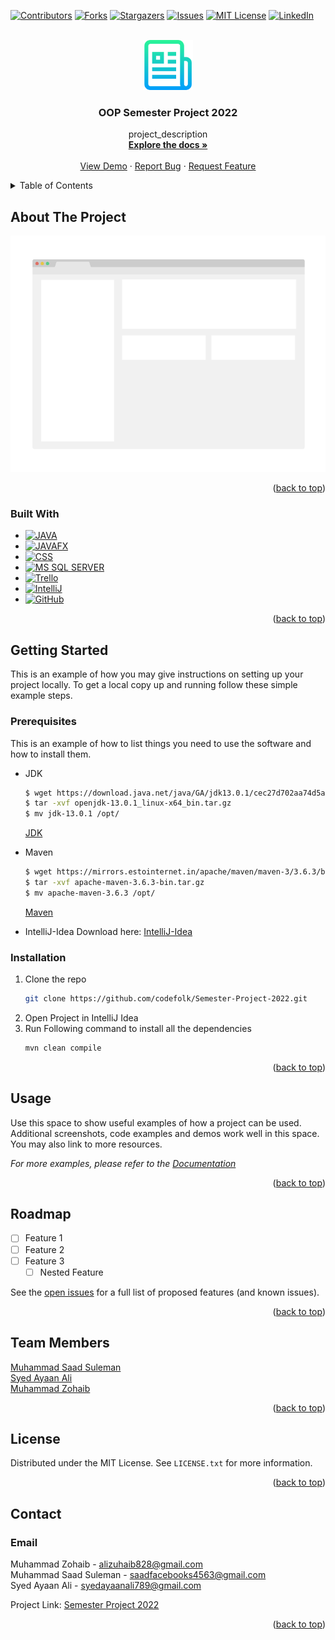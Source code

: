 <!-- Improved compatibility of back to top link: See: https://github.com/othneildrew/Best-README-Template/pull/73 -->
<a name="readme-top"></a>
<!--
*** Thanks for checking out the Best-README-Template. If you have a suggestion
*** that would make this better, please fork the repo and create a pull request
*** or simply open an issue with the tag "enhancement".
*** Don't forget to give the project a star!
*** Thanks again! Now go create something AMAZING! :D
-->



<!-- PROJECT SHIELDS -->
<!--
*** I'm using markdown "reference style" links for readability.
*** Reference links are enclosed in brackets [ ] instead of parentheses ( ).
*** See the bottom of this document for the declaration of the reference variables
*** for contributors-url, forks-url, etc. This is an optional, concise syntax you may use.
*** https://www.markdownguide.org/basic-syntax/#reference-style-links
-->
[![Contributors][contributors-shield]][contributors-url]
[![Forks][forks-shield]][forks-url]
[![Stargazers][stars-shield]][stars-url]
[![Issues][issues-shield]][issues-url]
[![MIT License][license-shield]][license-url]
[![LinkedIn][linkedin-shield]][linkedin-url]



<!-- PROJECT LOGO -->
<br />
<div align="center">
  <a href="https://github.com/github_username/repo_name">
    <img src="images/logo.png" alt="Logo" width="80" height="80">
  </a>

<h3 align="center">OOP Semester Project 2022</h3>

  <p align="center">
    project_description
    <br />
    <a href="https://github.com/codefolk/"><strong>Explore the docs »</strong></a>
    <br />
    <br />
    <a href="https://github.com/codefolk/">View Demo</a>
    ·
    <a href="https://github.com/codefolk/Semester-Project-2022/issues">Report Bug</a>
    ·
    <a href="https://github.com/codefolk/Semester-Project-2022/issues">Request Feature</a>
  </p>
</div>



<!-- TABLE OF CONTENTS -->
<details>
  <summary>Table of Contents</summary>
  <ol>
    <li>
      <a href="#about-the-project">About The Project</a>
      <ul>
        <li><a href="#built-with">Built With</a></li>
      </ul>
    </li>
    <li>
      <a href="#getting-started">Getting Started</a>
      <ul>
        <li><a href="#prerequisites">Prerequisites</a></li>
        <li><a href="#installation">Installation</a></li>
      </ul>
    </li>
    <li><a href="#usage">Usage</a></li>
    <li><a href="#roadmap">Roadmap</a></li>
    <li><a href="#Team Members">Contributing</a></li>
    <li><a href="#contact">Contact</a></li>
  </ol>
</details>



<!-- ABOUT THE PROJECT -->
## About The Project

[![Product Name Screen Shot][product-screenshot]](https://unsplash.com/photos/LOA2mTj1vhc)


<p align="right">(<a href="#readme-top">back to top</a>)</p>



### Built With

* [![JAVA][JAVA]][JAVA-url]
* [![JAVAFX][JAVAFX]][JAVAFX-url]
* [![CSS][CSS]][CSS-url]
* [![MS SQL SERVER][MS SQL SERVER]][MS SQL SERVER-url]
* [![Trello][Trello]][Trello-url]
* [![IntelliJ][IntelliJ]][IntelliJ-url]
* [![GitHub][GitHub]][GitHub-url]

<p align="right">(<a href="#readme-top">back to top</a>)</p>



<!-- GETTING STARTED -->
## Getting Started

This is an example of how you may give instructions on setting up your project locally.
To get a local copy up and running follow these simple example steps.

### Prerequisites

This is an example of how to list things you need to use the software and how to install them.
* JDK
  ```sh
  $ wget https://download.java.net/java/GA/jdk13.0.1/cec27d702aa74d5a8630c65ae61e4305/9/GPL/openjdk-13.0.1_linux-x64_bin.tar.gz
  $ tar -xvf openjdk-13.0.1_linux-x64_bin.tar.gz
  $ mv jdk-13.0.1 /opt/
  ```
  [JDK](https://jdk.java.net/19/)
  
* Maven
  ```sh
  $ wget https://mirrors.estointernet.in/apache/maven/maven-3/3.6.3/binaries/apache-maven-3.6.3-bin.tar.gz
  $ tar -xvf apache-maven-3.6.3-bin.tar.gz
  $ mv apache-maven-3.6.3 /opt/
  ```
  [Maven](https://maven.apache.org/download.cgi)

* IntelliJ-Idea
  Download here: [IntelliJ-Idea](https://www.jetbrains.com/idea/download/#section=linux)
  

### Installation

1. Clone the repo
   ```sh
   git clone https://github.com/codefolk/Semester-Project-2022.git
   ```
2. Open Project in IntelliJ Idea
3. Run Following command to install all the dependencies
    ```sh
    mvn clean compile
    ```



<p align="right">(<a href="#readme-top">back to top</a>)</p>



<!-- USAGE EXAMPLES -->
## Usage

Use this space to show useful examples of how a project can be used. Additional screenshots, code examples and demos work well in this space. You may also link to more resources.

_For more examples, please refer to the [Documentation](https://docs.oracle.com/en/java/)_

<p align="right">(<a href="#readme-top">back to top</a>)</p>



<!-- ROADMAP -->
## Roadmap

- [ ] Feature 1
- [ ] Feature 2
- [ ] Feature 3
    - [ ] Nested Feature

See the [open issues](https://github.com/codefolk/Semester-Project-2022/issues) for a full list of proposed features (and known issues).

<p align="right">(<a href="#readme-top">back to top</a>)</p>



<!-- Team Members -->
## Team Members
[Muhammad Saad Suleman](https://github.com/SAADSULEMAN053)</br>
[Syed Ayaan Ali](https://github.com/Scr1pt-K1ddie)</br>
[Muhammad Zohaib](https://github.com/codefolk)

<p align="right">(<a href="#readme-top">back to top</a>)</p>



<!-- LICENSE -->
## License

Distributed under the MIT License. See `LICENSE.txt` for more information.

<p align="right">(<a href="#readme-top">back to top</a>)</p>



<!-- CONTACT -->
## Contact

 ### Email
 Muhammad Zohaib - <alizuhaib828@gmail.com><br> 
 Muhammad Saad Suleman - <saadfacebooks4563@gmail.com><br>
 Syed Ayaan Ali - <syedayaanali789@gmail.com>

Project Link: [Semester Project 2022](https://github.com/codefolk/Semester-Project-2022.git)

<p align="right">(<a href="#readme-top">back to top</a>)</p>



<!-- MARKDOWN LINKS & IMAGES -->
<!-- https://www.markdownguide.org/basic-syntax/#reference-style-links -->
[contributors-shield]: https://img.shields.io/github/contributors/codefolk/Semester-Project-2022.svg?style=for-the-badge
[contributors-url]: https://github.com/codefolk/Semester-Project-2022/graphs/contributors
[forks-shield]: https://img.shields.io/github/forks/codefolk/Semester-Project-2022.svg?style=for-the-badge
[forks-url]: https://github.com/codefolk/Semester-Project-2022/network/members
[stars-shield]: https://img.shields.io/github/stars/codefolk/Semester-Project-2022.svg?style=for-the-badge
[stars-url]: https://github.com/codefolk/Semester-Project-2022/stargazers
[issues-shield]: https://img.shields.io/github/issues/codefolk/Semester-Project-2022.svg?style=for-the-badge
[issues-url]: https://github.com/codefolk/Semester-Project-2022/issues
[license-shield]: https://img.shields.io/github/license/codefolk/Semester-Project-2022.svg?style=for-the-badge
[license-url]: https://github.com/codefolk/Semester-Project-2022/blob/master/LICENSE.txt
[linkedin-shield]: https://img.shields.io/badge/-LinkedIn-black.svg?style=for-the-badge&logo=linkedin&colorB=555
[linkedin-url]: https://linkedin.com/in/linkedin_username
[product-screenshot]: images/screenshot.png
[JAVA]: https://img.shields.io/badge/%20-JAVA-red?style=for-the-badge&logo
[JAVA-url]: https://www.java.com/en/
[Next-url]: https://nextjs.org/
[JAVAFX]: https://img.shields.io/badge/-JAVAFx-orange?style=for-the-badge&logo
[JAVAFX-url]: https://openjfx.io/
[CSS]: https://img.shields.io/badge/CSS-000000?style=for-the-badge&logo=css3&logoColor=white
[CSS-url]: https://www.w3schools.com/css/css_intro.asp
[MS SQL SERVER]: https://img.shields.io/badge/Microsoft%20SQL%20Server-DD0031?style=for-the-badge&logo=microsoftsqlserver&logoColor=white
[MS SQL SERVER-url]: https://www.microsoft.com/en-us/sql-server/sql-server-downloads
[Trello]: https://img.shields.io/badge/Trello-4A4A55?style=for-the-badge&logo=trello&logoColor
[Trello-url]: https://trello.com/
[IntelliJ]: https://img.shields.io/badge/INTELLIJ%20IDEA-FF2D20?style=for-the-badge&logo=intellijidea&logoColor=white 
[IntelliJ-url]: https://www.jetbrains.com/idea/
[Bootstrap.com]: https://img.shields.io/badge/Bootstrap-563D7C?style=for-the-badge&logo=bootstrap&logoColor=white
[Bootstrap-url]: https://getbootstrap.com
[GitHub]: https://img.shields.io/badge/GitHub-000000?style=for-the-badge&logo=github&logoColor=white
[GitHub-url]: https://github.com
